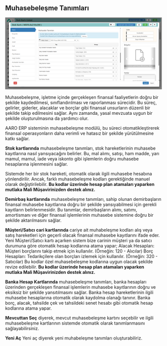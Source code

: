 
## Muhasebeleşme Tanımları 
![Muhasebeleşme](muhasebelesme-tanimlari.png "Muhasebeleşme")

Muhasebeleşme, işletme içinde gerçekleşen finansal faaliyetlerin doğru bir şekilde kaydedilmesi, sınıflandırılması ve raporlanması sürecidir. Bu süreç, gelirler, giderler, alacaklar ve borçlar gibi finansal unsurların düzenli bir şekilde takip edilmesini sağlar. Aynı zamanda, yasal mevzuata uygun bir şekilde oluşturulmasına da yardımcı olur.

AARO ERP sisteminin muhasebeleşme modülü, bu süreci otomatikleştirerek finansal operasyonların daha verimli ve hatasız bir şekilde yürütülmesine katkı sağlar.

**Stok kartlarında** muhasebeleşme tanımları, stok hareketlerinin muhasebe kayıtlarına nasıl yansıyacağını belirler. Bu, mal alımı, satışı, ham madde, yarı mamul, mamul, iade veya iskonto gibi işlemlerin doğru muhasebe hesaplarına işlenmesini sağlar. 

Sistemde her bir stok hareketi, otomatik olarak ilgili muhasebe hesabına yönlendirilir. Ancak, farklı muhasebeleşme kodları gerektiğinde manuel olarak değiştirilebilir.
**Bu kodlar üzerinde hesap plan atamaları yaparken mutlaka Mali Müşavirinizden destek alınız.** 

**Demirbaş kartlarında** muhasebeleşme tanımları, sahip olunan demirbaşların finansal muhasebe kayıtlarına doğru bir şekilde yansıyabilmesi için gerekli kayıtların belirlenmesidir. Bu tanımlar, demirbaşların alımı, satımı, amortismanı ve diğer finansal işlemlerinin muhasebe sistemine doğru bir şekilde aktarılmasını sağlar.

**Müşteri/Satıcı cari kartlarında** cariye ait muhabeleşme kodları alış veya satış hareketleri için geçerli olacak finansal muhasebe kayıtlarını ifade eder.
Yeni Müşteri/Satıcı kartı açarken sistem bize carinin müşteri ya da satıcı durumuna göre otomatik hesap kodlarına atama yapar;
Alacak Hesapları: Müşteri borçlarını takip etmek için kullanılır. (Örneğin: 120 - Alıcılar)
Borç Hesapları: Tedarikçilere olan borçları izlemek için kullanılır. (Örneğin: 320 - Satıcılar)
Bu kodlar özel muhasebeleşme kodlarına uygun olacak şekilde revize edilebilir.
**Bu kodlar üzerinde hesap plan atamaları yaparken mutlaka Mali Müşavirinizden destek alınız.**

**Banka Hesap Kartlarında** muhasebeleşme tanımları, banka hesapları üzerinden gerçekleşen finansal işlemlerin muhasebe kayıtlarının doğru ve eksiksiz bir şekilde yansıtılmasını sağlar. 
Banka hesap hareketlerinin ilgili muhasebe hesaplarına otomatik olarak kaydolma olanağı tanınır.
Banka borç, alacak, tahsilde çek ve tahsildeki senet hesabı gibi otomatik hesap kodlarına atama yapar.


 **Mevcuttan Seç** diyerek, mevcut muhasebeleşme kartını seçebilir ve ilgili muhasebeleşme kartlarının sistemde otomatik olarak tanımlanmasını sağlayabilirsiniz.

**Yeni Aç** Yeni aç diyerek yeni muhabeleşme tanımları oluşturabiliriz.


